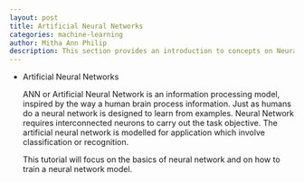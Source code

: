 ```yaml
---
layout: post
title: Artificial Neural Networks
categories: machine-learning
author: Mitha Ann Philip
description: This section provides an introduction to concepts on Neural Network.
---
```





- Artificial Neural Networks

  ANN or Artificial Neural Network is an information processing model, inspired by the way a human brain process information. Just as humans do 
  a neural network is designed to learn from examples. Neural Network requires interconnected neurons to carry out the task objective. The artificial 
  neural network is modelled for application which involve classification or recognition. 
  
  This tutorial will focus on the basics of neural network and on how to train a neural network model.
